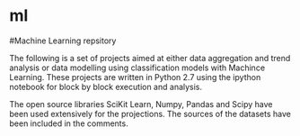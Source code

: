 # ml
#Machine Learning repsitory

The following is a set of projects aimed at either data aggregation and trend analysis or data modelling using classification
models with Machince Learning. These projects are written in Python 2.7 using the ipython notebook for block by block execution
and analysis. 

The open source libraries SciKit Learn, Numpy, Pandas and Scipy have been used extensively for the projections. The sources of
the datasets have been included in the comments.

